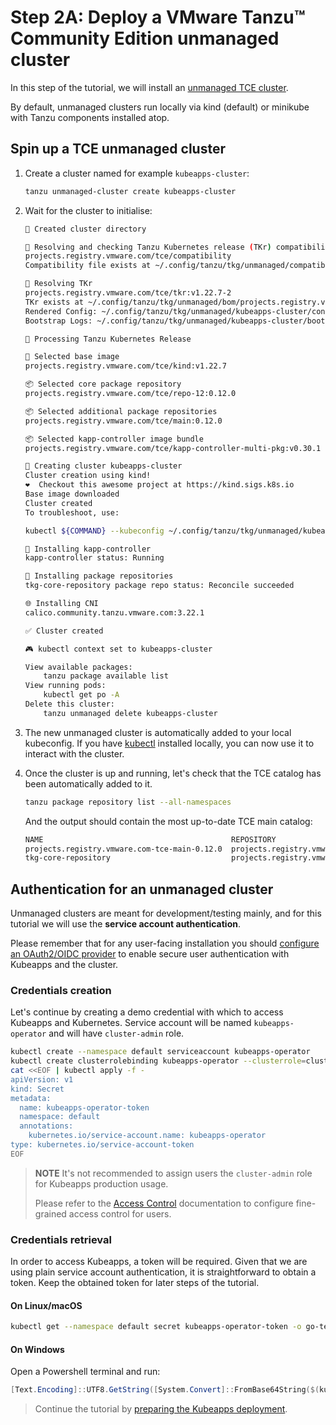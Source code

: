 # Step 2A: Deploy a VMware Tanzu™ Community Edition unmanaged cluster

In this step of the tutorial, we will install an [unmanaged TCE cluster](https://tanzucommunityedition.io/docs/v0.12/planning/#unmanaged-cluster).

By default, unmanaged clusters run locally via kind (default) or minikube with Tanzu components installed atop.

## Spin up a TCE unmanaged cluster

1. Create a cluster named for example `kubeapps-cluster`:

   ```bash
   tanzu unmanaged-cluster create kubeapps-cluster
   ```

2. Wait for the cluster to initialise:

   ```bash
   📁 Created cluster directory

   🧲 Resolving and checking Tanzu Kubernetes release (TKr) compatibility file
   projects.registry.vmware.com/tce/compatibility
   Compatibility file exists at ~/.config/tanzu/tkg/unmanaged/compatibility/projects.registry.vmware.com_tce_compatibility_v9

   🔧 Resolving TKr
   projects.registry.vmware.com/tce/tkr:v1.22.7-2
   TKr exists at ~/.config/tanzu/tkg/unmanaged/bom/projects.registry.vmware.com_tce_tkr_v1.22.7-2
   Rendered Config: ~/.config/tanzu/tkg/unmanaged/kubeapps-cluster/config.yaml
   Bootstrap Logs: ~/.config/tanzu/tkg/unmanaged/kubeapps-cluster/bootstrap.log

   🔧 Processing Tanzu Kubernetes Release

   🎨 Selected base image
   projects.registry.vmware.com/tce/kind:v1.22.7

   📦 Selected core package repository
   projects.registry.vmware.com/tce/repo-12:0.12.0

   📦 Selected additional package repositories
   projects.registry.vmware.com/tce/main:0.12.0

   📦 Selected kapp-controller image bundle
   projects.registry.vmware.com/tce/kapp-controller-multi-pkg:v0.30.1

   🚀 Creating cluster kubeapps-cluster
   Cluster creation using kind!
   ❤️  Checkout this awesome project at https://kind.sigs.k8s.io
   Base image downloaded
   Cluster created
   To troubleshoot, use:

   kubectl ${COMMAND} --kubeconfig ~/.config/tanzu/tkg/unmanaged/kubeapps-cluster/kube.conf

   📧 Installing kapp-controller
   kapp-controller status: Running

   📧 Installing package repositories
   tkg-core-repository package repo status: Reconcile succeeded

   🌐 Installing CNI
   calico.community.tanzu.vmware.com:3.22.1

   ✅ Cluster created

   🎮 kubectl context set to kubeapps-cluster

   View available packages:
       tanzu package available list
   View running pods:
       kubectl get po -A
   Delete this cluster:
       tanzu unmanaged delete kubeapps-cluster
   ```

3. The new unmanaged cluster is automatically added to your local kubeconfig. If you have [kubectl](https://kubernetes.io/docs/tasks/tools/#kubectl) installed locally, you can now use it to interact with the cluster.

4. Once the cluster is up and running, let's check that the TCE catalog has been automatically added to it.

   ```bash
   tanzu package repository list --all-namespaces
   ```

   And the output should contain the most up-to-date TCE main catalog:

   ```bash
   NAME                                          REPOSITORY                                TAG     STATUS               DETAILS  NAMESPACE
   projects.registry.vmware.com-tce-main-0.12.0  projects.registry.vmware.com/tce/main     0.12.0  Reconcile succeeded           tanzu-package-repo-global
   tkg-core-repository                           projects.registry.vmware.com/tce/repo-12  0.12.0  Reconcile succeeded           tkg-system
   ```

## Authentication for an unmanaged cluster

Unmanaged clusters are meant for development/testing mainly, and for this tutorial we will use the **service account authentication**.

Please remember that for any user-facing installation you should [configure an OAuth2/OIDC provider](https://github.com/vmware-tanzu/kubeapps/blob/main/site/content/docs/latest/tutorials/using-an-OIDC-provider.md) to enable secure user authentication with Kubeapps and the cluster.

### Credentials creation

Let's continue by creating a demo credential with which to access Kubeapps and Kubernetes.
Service account will be named `kubeapps-operator` and will have `cluster-admin` role.

```bash
kubectl create --namespace default serviceaccount kubeapps-operator
kubectl create clusterrolebinding kubeapps-operator --clusterrole=cluster-admin --serviceaccount=default:kubeapps-operator
cat <<EOF | kubectl apply -f -
apiVersion: v1
kind: Secret
metadata:
  name: kubeapps-operator-token
  namespace: default
  annotations:
    kubernetes.io/service-account.name: kubeapps-operator
type: kubernetes.io/service-account-token
EOF
```

> **NOTE** It's not recommended to assign users the `cluster-admin` role for Kubeapps production usage.
>
> Please refer to the [Access Control](https://github.com/vmware-tanzu/kubeapps/blob/main/site/content/docs/latest/howto/access-control.md) documentation to configure fine-grained access control for users.

### Credentials retrieval

In order to access Kubeapps, a token will be required. Given that we are using plain service account authentication, it is straightforward to obtain a token.
Keep the obtained token for later steps of the tutorial.

#### On Linux/macOS

```bash
kubectl get --namespace default secret kubeapps-operator-token -o go-template='{{.data.token | base64decode}}'
```

#### On Windows

Open a Powershell terminal and run:

```powershell
[Text.Encoding]::UTF8.GetString([System.Convert]::FromBase64String($(kubectl get --namespace default secret kubeapps-operator-token -o jsonpath='{.data.token}')))
```

> Continue the tutorial by [preparing the Kubeapps deployment](./03-preparing-kubeapps-deployment.md).
